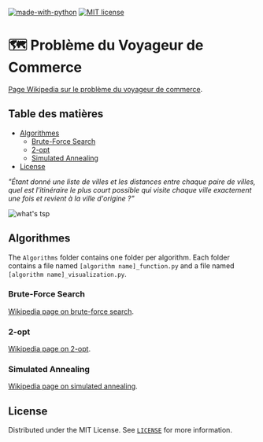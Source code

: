 [![made-with-python](https://img.shields.io/badge/Made%20with-Python-1f425f.svg)](https://www.python.org/)
[![MIT license](https://img.shields.io/badge/License-MIT-blue.svg)](https://github.com/armandwayoff/Travelling-Salesman-Problem/blob/master/LICENSE)

# 🗺️ Problème du Voyageur de Commerce

[Page Wikipedia sur le problème du voyageur de commerce](https://fr.wikipedia.org/wiki/Probl%C3%A8me_du_voyageur_de_commerce).

## Table des matières

* [Algorithmes](#algorithmes)
  * [Brute-Force Search](https://github.com/armandwayoff/Travelling-Salesman-Problem/tree/master/Brute-Force%20Search)
  * [2-opt](https://github.com/armandwayoff/Travelling-Salesman-Problem/tree/master/2-opt)
  * [Simulated Annealing](https://github.com/armandwayoff/Travelling-Salesman-Problem/tree/master/Simulated%20Annealing)
* [License](#license)


*"Étant donné une liste de villes et les distances entre chaque paire de villes, quel est l'itinéraire le plus court possible qui visite chaque ville exactement une fois et revient à la ville d'origine ?"*

![what's tsp](illustration_images/what's_tsp.png)

## Algorithmes

The ```Algorithms``` folder contains one folder per algorithm. Each folder contains a file named ```[algorithm name]_function.py``` and a file named ```[algorithm name]_visualization.py```.

### Brute-Force Search
[Wikipedia page on brute-force search](https://en.wikipedia.org/wiki/Brute-force_search).
### 2-opt
[Wikipedia page on 2-opt](https://en.wikipedia.org/wiki/2-opt).
### Simulated Annealing
[Wikipedia page on simulated annealing](https://en.wikipedia.org/wiki/Simulated_annealing).
## License

Distributed under the MIT License. See [```LICENSE```](https://github.com/armandwayoff/Travelling-Salesman-Problem/blob/master/LICENSE) for more information.
